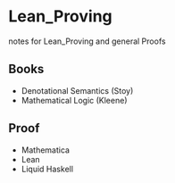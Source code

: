 # Lean_Proving
notes for Lean_Proving and general Proofs

## Books
- Denotational Semantics (Stoy)
- Mathematical Logic (Kleene)

## Proof
- Mathematica
- Lean
- Liquid Haskell

